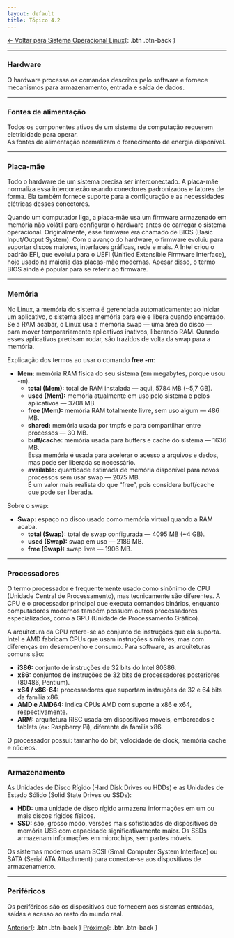 ```yaml
---
layout: default 
title: Tópico 4.2
---
```


[← Voltar para Sistema Operacional Linux](/linux-essentials/01-book-lpi/Topico-04-Sistema-Operacional-Linux/){: .btn .btn-back }

---

### Hardware

O hardware processa os comandos descritos pelo software e fornece mecanismos para armazenamento, entrada e saída de dados.

---

### Fontes de alimentação

Todos os componentes ativos de um sistema de computação requerem eletricidade para operar.  
As fontes de alimentação normalizam o fornecimento de energia disponível.

---

### Placa-mãe

Todo o hardware de um sistema precisa ser interconectado. A placa-mãe normaliza essa interconexão usando conectores padronizados e fatores de forma. Ela também fornece suporte para a configuração e as necessidades elétricas desses conectores.

Quando um computador liga, a placa-mãe usa um firmware armazenado em memória não volátil para configurar o hardware antes de carregar o sistema operacional. Originalmente, esse firmware era chamado de BIOS (Basic Input/Output System). Com o avanço do hardware, o firmware evoluiu para suportar discos maiores, interfaces gráficas, rede e mais. A Intel criou o padrão EFI, que evoluiu para o UEFI (Unified Extensible Firmware Interface), hoje usado na maioria das placas-mãe modernas. Apesar disso, o termo BIOS ainda é popular para se referir ao firmware.

---

### Memória

No Linux, a memória do sistema é gerenciada automaticamente: ao iniciar um aplicativo, o sistema aloca memória para ele e libera quando encerrado. Se a RAM acabar, o Linux usa a memória swap — uma área do disco — para mover temporariamente aplicativos inativos, liberando RAM. Quando esses aplicativos precisam rodar, são trazidos de volta da swap para a memória.

Explicação dos termos ao usar o comando **free -m**:

- **Mem:** memória RAM física do seu sistema (em megabytes, porque usou -m).
    - **total (Mem):** total de RAM instalada — aqui, 5784 MB (~5,7 GB).
    - **used (Mem):** memória atualmente em uso pelo sistema e pelos aplicativos — 3708 MB.
    - **free (Mem):** memória RAM totalmente livre, sem uso algum — 486 MB.
    - **shared:** memória usada por tmpfs e para compartilhar entre processos — 30 MB.
    - **buff/cache:** memória usada para buffers e cache do sistema — 1636 MB.  
      Essa memória é usada para acelerar o acesso a arquivos e dados, mas pode ser liberada se necessário.
    - **available:** quantidade estimada de memória disponível para novos processos sem usar swap — 2075 MB.  
      É um valor mais realista do que “free”, pois considera buff/cache que pode ser liberada.

Sobre o swap:

- **Swap:** espaço no disco usado como memória virtual quando a RAM acaba.
    - **total (Swap):** total de swap configurada — 4095 MB (~4 GB).
    - **used (Swap):** swap em uso — 2189 MB.
    - **free (Swap):** swap livre — 1906 MB.

---

### Processadores

O termo processador é frequentemente usado como sinônimo de CPU (Unidade Central de Processamento), mas tecnicamente são diferentes. A CPU é o processador principal que executa comandos binários, enquanto computadores modernos também possuem outros processadores especializados, como a GPU (Unidade de Processamento Gráfico).

A arquitetura da CPU refere-se ao conjunto de instruções que ela suporta. Intel e AMD fabricam CPUs que usam instruções similares, mas com diferenças em desempenho e consumo. Para software, as arquiteturas comuns são:

- **i386:** conjunto de instruções de 32 bits do Intel 80386.
- **x86:** conjuntos de instruções de 32 bits de processadores posteriores (80486, Pentium).
- **x64 / x86-64:** processadores que suportam instruções de 32 e 64 bits da família x86.
- **AMD e AMD64:** indica CPUs AMD com suporte a x86 e x64, respectivamente.
- **ARM:** arquitetura RISC usada em dispositivos móveis, embarcados e tablets (ex: Raspberry Pi), diferente da família x86.

O processador possui: tamanho do bit, velocidade de clock, memória cache e núcleos.

---

### Armazenamento

As Unidades de Disco Rígido (Hard Disk Drives ou HDDs) e as Unidades de Estado Sólido (Solid State Drives ou SSDs):

- **HDD:** uma unidade de disco rígido armazena informações em um ou mais discos rígidos físicos.
- **SSD:** são, grosso modo, versões mais sofisticadas de dispositivos de memória USB com capacidade significativamente maior. Os SSDs armazenam informações em microchips, sem partes móveis.

Os sistemas modernos usam SCSI (Small Computer System Interface) ou SATA (Serial ATA Attachment) para conectar-se aos dispositivos de armazenamento.

---

### Periféricos

Os periféricos são os dispositivos que fornecem aos sistemas entradas, saídas e acesso ao resto do mundo real.

[Anterior](/linux-essentials/01-book-lpi/Topico-04-Sistema-Operacional-Linux/4.1-EscolhendoUmSistemaOperacional){: .btn .btn-back }
[Próximo](/linux-essentials/01-book-lpi/Topico-04-Sistema-Operacional-Linux/4.3-OndeArmazenamosDados){: .btn .btn-back }